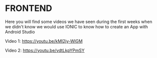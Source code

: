 # FRONTEND

Here you will find some videos we have seen during the first weeks when we didn't know we would use IONIC to know how to create an App with Android Studio

Video 1: https://youtu.be/kMI2jy-WlGM 

Video 2: https://youtu.be/vdtLkpYPmSY 
